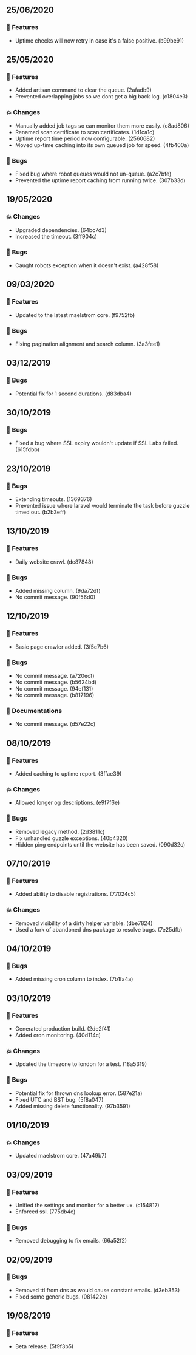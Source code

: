 ## 25/06/2020

### 🚀 Features

- Uptime checks will now retry in case it's a false positive. (b99be91)

## 25/05/2020

### 🚀 Features

- Added artisan command to clear the queue. (2afadb9)
- Prevented overlapping jobs so we dont get a big back log. (c1804e3)

### 💥 Changes

- Manually added job tags so can monitor them more easily. (c8ad806)
- Renamed scan:certificate to scan:certificates. (1d1ca1c)
- Uptime report time period now configurable. (2560682)
- Moved up-time caching into its own queued job for speed. (4fb400a)

### 🐛 Bugs

- Fixed bug where robot queues would not un-queue. (a2c7bfe)
- Prevented the uptime report caching from running twice. (307b33d)

## 19/05/2020

### 💥 Changes

- Upgraded dependencies. (64bc7d3)
- Increased the timeout. (3ff904c)

### 🐛 Bugs

- Caught robots exception when it doesn't exist. (a428f58)

## 09/03/2020

### 🚀 Features

- Updated to the latest maelstrom core. (f9752fb)

### 🐛 Bugs

- Fixing pagination alignment and search column. (3a3fee1)

## 03/12/2019

### 🐛 Bugs

- Potential fix for 1 second durations. (d83dba4)

## 30/10/2019

### 🐛 Bugs

- Fixed a bug where SSL expiry wouldn't update if SSL Labs failed. (615fdbb)

## 23/10/2019

### 🐛 Bugs

- Extending timeouts. (1369376)
- Prevented issue where laravel would terminate the task before guzzle timed out. (b2b3eff)

## 13/10/2019

### 🚀 Features

- Daily website crawl. (dc87848)

### 🐛 Bugs

- Added missing column. (9da72df)
- No commit message. (90f56d0)

## 12/10/2019

### 🚀 Features

- Basic page crawler added. (3f5c7b6)

### 🐛 Bugs

- No commit message. (a720ecf)
- No commit message. (b5624bd)
- No commit message. (94ef131)
- No commit message. (b817196)

### 📝 Documentations

- No commit message. (d57e22c)

## 08/10/2019

### 🚀 Features

- Added caching to uptime report. (3ffae39)

### 💥 Changes

- Allowed longer og descriptions. (e9f7f6e)

### 🐛 Bugs

- Removed legacy method. (2d3811c)
- Fix unhandled guzzle exceptions. (40b4320)
- Hidden ping endpoints until the website has been saved. (090d32c)

## 07/10/2019

### 🚀 Features

- Added ability to disable registrations. (77024c5)

### 💥 Changes

- Removed visibility of a dirty helper variable. (dbe7824)
- Used a fork of abandoned dns package to resolve bugs. (7e25dfb)

## 04/10/2019

### 🐛 Bugs

- Added missing cron column to index. (7b1fa4a)

## 03/10/2019

### 🚀 Features

- Generated production build. (2de2f41)
- Added cron monitoring. (40d114c)

### 💥 Changes

- Updated the timezone to london for a test. (18a5319)

### 🐛 Bugs

- Potential fix for thrown dns lookup error. (587e21a)
- Fixed UTC and BST bug. (5f8a047)
- Added missing delete functionality. (97b3591)

## 01/10/2019

### 💥 Changes

- Updated maelstrom core. (47a49b7)

## 03/09/2019

### 🚀 Features

- Unified the settings and monitor for a better ux. (c154817)
- Enforced ssl. (775db4c)

### 🐛 Bugs

- Removed debugging to fix emails. (66a52f2)

## 02/09/2019

### 🐛 Bugs

- Removed ttl from dns as would cause constant emails. (d3eb353)
- Fixed some generic bugs. (081422e)

## 19/08/2019

### 🚀 Features

- Beta release. (5f9f3b5)

